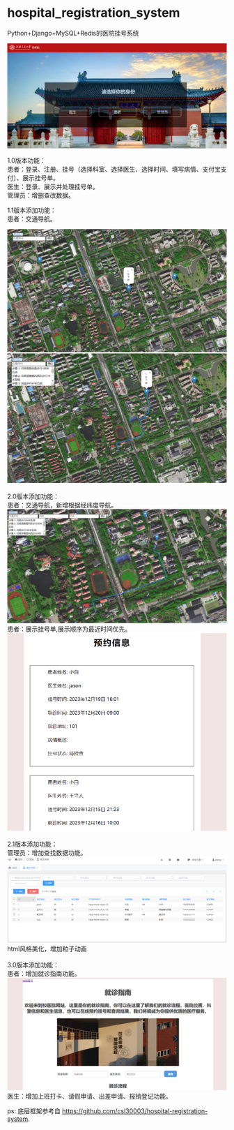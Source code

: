 # hospital_registration_system
Python+Django+MySQL+Redis的医院挂号系统
<div align="center">
  <img src="https://github.com/zhengpujia/SJTU-hospital_registration_system/blob/main/picture/log_in.png">
</div>

1.0版本功能：<br>
患者：登录、注册、挂号（选择科室、选择医生、选择时间、填写病情、支付宝支付）、展示挂号单。<br>
医生：登录、展示并处理挂号单。<br>
管理员：增删查改数据。<br>

1.1版本添加功能：<br>
患者：交通导航。<br>
<div align="center">
  <img src="https://github.com/zhengpujia/SJTU-hospital_registration_system/blob/main/picture/navigation1.png">
  <img src="https://github.com/zhengpujia/SJTU-hospital_registration_system/blob/main/picture/navigation2.png">
</div>
<br>
2.0版本添加功能：<br>
患者：交通导航，新增根据经纬度导航。<br>
<div align="center">
  <img src="https://github.com/zhengpujia/SJTU-hospital_registration_system/blob/main/picture/navigation3.png">
</div>
患者：展示挂号单,展示顺序为最近时间优先。<br>
<div align="center">
  <img src="https://github.com/zhengpujia/SJTU-hospital_registration_system/blob/main/picture/registration.png">
</div>
<br>
2.1版本添加功能：<br>
管理员：增加查找数据功能。<br>
<div align="center">
  <img src="https://github.com/zhengpujia/SJTU-hospital_registration_system/blob/main/picture/admin_view.png">
</div>
html风格美化，增加粒子动画<br>
<br>
3.0版本添加功能：<br>
患者：增加就诊指南功能。<br>
<div align="center">
  <img src="https://github.com/zhengpujia/SJTU-hospital_registration_system/blob/main/picture/guide.png">
</div>
医生：增加上班打卡、请假申请、出差申请、报销登记功能。<br>

ps: 底层框架参考自 https://github.com/csl30003/hospital-registration-system.

